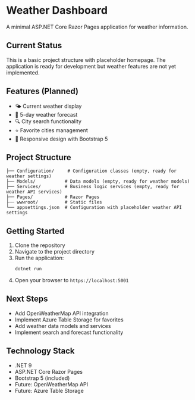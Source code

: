 # Weather Dashboard

A minimal ASP.NET Core Razor Pages application for weather information.

## Current Status

This is a basic project structure with placeholder homepage. The application is ready for development but weather features are not yet implemented.

## Features (Planned)

- 🌤️ Current weather display
- 📅 5-day weather forecast
- 🔍 City search functionality
- ⭐ Favorite cities management
- 📱 Responsive design with Bootstrap 5

## Project Structure

```
├── Configuration/     # Configuration classes (empty, ready for weather settings)
├── Models/           # Data models (empty, ready for weather models)
├── Services/         # Business logic services (empty, ready for weather API services)
├── Pages/            # Razor Pages
├── wwwroot/          # Static files
└── appsettings.json  # Configuration with placeholder weather API settings
```

## Getting Started

1. Clone the repository
2. Navigate to the project directory
3. Run the application:
   ```bash
   dotnet run
   ```
4. Open your browser to `https://localhost:5001`

## Next Steps

- Add OpenWeatherMap API integration
- Implement Azure Table Storage for favorites
- Add weather data models and services
- Implement search and forecast functionality

## Technology Stack

- .NET 9
- ASP.NET Core Razor Pages
- Bootstrap 5 (included)
- Future: OpenWeatherMap API
- Future: Azure Table Storage